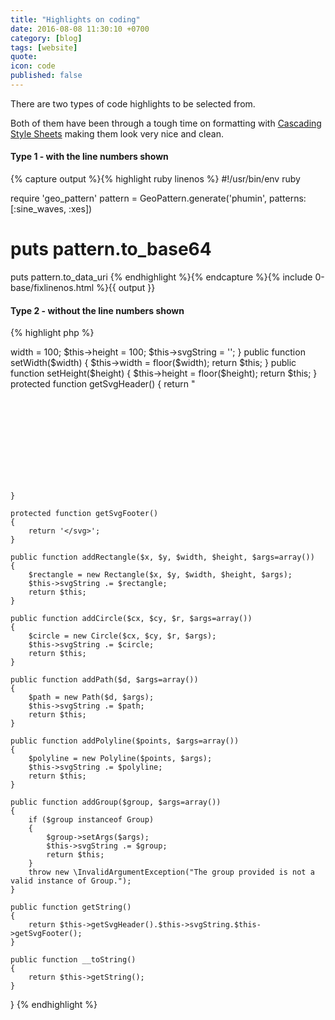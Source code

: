 ```yaml
---
title: "Highlights on coding"
date: 2016-08-08 11:30:10 +0700
category: [blog]
tags: [website]
quote:
icon: code
published: false
---
```


There are two types of code highlights to be selected from.

Both of them have been through a tough time on formatting with [Cascading Style Sheets] making them look very nice and clean.

#### Type 1 - with the line numbers shown

{% capture output %}{% highlight ruby linenos %}
#!/usr/bin/env ruby

require 'geo_pattern'
pattern = GeoPattern.generate('phumin', patterns: [:sine_waves, :xes])
# puts pattern.to_base64
puts pattern.to_data_uri
{% endhighlight %}{% endcapture %}{% include 0-base/fixlinenos.html %}{{ output }}

#### Type 2 - without the line numbers shown


{% highlight php %}
<?php namespace RedeyeVentures\GeoPattern;

use RedeyeVentures\GeoPattern\SVGElements\Group;
use RedeyeVentures\GeoPattern\SVGElements\Polyline;
use RedeyeVentures\GeoPattern\SVGElements\Rectangle;
use RedeyeVentures\GeoPattern\SVGElements\Circle;
use RedeyeVentures\GeoPattern\SVGElements\Path;

class SVG {

    protected $width;
    protected $height;
    protected $svgString;

    function __construct($options=array())
    {
        $this->width = 100;
        $this->height = 100;
        $this->svgString = '';
    }

    public function setWidth($width)
    {
        $this->width = floor($width);
        return $this;
    }

    public function setHeight($height)
    {
        $this->height = floor($height);
        return $this;
    }

    protected function getSvgHeader()
    {
        return "<?xml version=\"1.0\"?><svg xmlns=\"http://www.w3.org/2000/svg\" width=\"{$this->width}\" height=\"{$this->height}\">";
    }

    protected function getSvgFooter()
    {
        return '</svg>';
    }

    public function addRectangle($x, $y, $width, $height, $args=array())
    {
        $rectangle = new Rectangle($x, $y, $width, $height, $args);
        $this->svgString .= $rectangle;
        return $this;
    }

    public function addCircle($cx, $cy, $r, $args=array())
    {
        $circle = new Circle($cx, $cy, $r, $args);
        $this->svgString .= $circle;
        return $this;
    }

    public function addPath($d, $args=array())
    {
        $path = new Path($d, $args);
        $this->svgString .= $path;
        return $this;
    }

    public function addPolyline($points, $args=array())
    {
        $polyline = new Polyline($points, $args);
        $this->svgString .= $polyline;
        return $this;
    }

    public function addGroup($group, $args=array())
    {
        if ($group instanceof Group)
        {
            $group->setArgs($args);
            $this->svgString .= $group;
            return $this;
        }
        throw new \InvalidArgumentException("The group provided is not a valid instance of Group.");
    }

    public function getString()
    {
        return $this->getSvgHeader().$this->svgString.$this->getSvgFooter();
    }

    public function __toString()
    {
        return $this->getString();
    }


}
{% endhighlight %}

[Cascading Style Sheets]: http://www.w3.org/Style/CSS/

